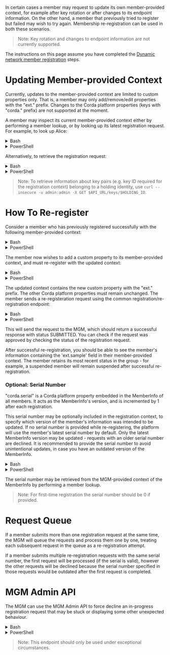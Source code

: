In certain cases a member may request to update its own member-provided context, for example after key rotation or after changes to its endpoint information. On the other hand, a member that previously tried to register but failed may wish to try again. Membership re-registration can be used in both these scenarios.

> Note: Key rotation and changes to endpoint information are not currently supported.

The instructions on this page assume you have completed the [Dynamic network member registration](https://github.com/corda/corda-runtime-os/wiki/Member-Onboarding-(Dynamic-Networks)) steps.

# Updating Member-provided Context

Currently, updates to the member-provided context are limited to custom properties only. That is, a member may only add/remove/edit properties with the "ext." prefix. Changes to the Corda platform properties (keys with "corda." prefix) are not supported at the moment.

A member may inspect its current member-provided context either by performing a member lookup, or by looking up its latest registration request.
For example, to look up Alice:
<details>
<summary>Bash</summary>

```bash
curl --insecure -u admin:admin -X GET $API_URL/members/$HOLDING_ID?O=Alice
```
</details>
<details>
<summary>PowerShell</summary>

```PowerShell
Invoke-RestMethod -SkipCertificateCheck  -Headers @{Authorization=("Basic {0}" -f $AUTH_INFO)} -Uri "$API_URL/membership/$HOLDING_ID?O=Alice" | ConvertTo-Json -Depth 4
```
</details>  

Alternatively, to retrieve the registration request:
<details>
<summary>Bash</summary>

```bash
export REGISTRATION_ID=<registration ID>
curl --insecure -u admin:admin -X GET $API_URL/membership/$HOLDING_ID/$REGISTRATION_ID
```
</details>
<details>
<summary>PowerShell</summary>

```PowerShell
$REGISTRATION_ID = <registration ID>
Invoke-RestMethod -SkipCertificateCheck  -Headers @{Authorization=("Basic {0}" -f $AUTH_INFO)} -Uri "$API_URL/membership/$HOLDING_ID/$REGISTRATION_ID"
```
</details>

> Note: To retrieve information about key pairs (e.g. key ID required for the registration context) belonging to a holding identity, use `curl --insecure -u admin:admin -X GET $API_URL/keys/$HOLDING_ID`.

# How To Re-register

Consider a member who has previously registered successfully with the following member-provided context:
<details>
<summary>Bash</summary>

```bash
REGISTRATION_CONTEXT='{
  "corda.session.keys.0.id": "'$SESSION_KEY_ID'",
  "corda.session.keys.0.signature.spec": "SHA256withECDSA",
  "corda.ledger.keys.0.id": "'$LEDGER_KEY_ID'",
  "corda.ledger.keys.0.signature.spec": "SHA256withECDSA",
  "corda.endpoints.0.connectionURL": "https://'$P2P_GATEWAY_HOST':'$P2P_GATEWAY_PORT'",
  "corda.endpoints.0.protocolVersion": "1"
}'
```
</details>
<details>
<summary>PowerShell</summary>

```PowerShell
$REGISTRATION_CONTEXT = @{
  'corda.session.keys.0.id' =  $SESSION_KEY_ID
  'corda.session.keys.0.signature.spec' = "SHA256withECDSA"
  'corda.ledger.keys.0.id' = $LEDGER_KEY_ID
  'corda.ledger.keys.0.signature.spec' = "SHA256withECDSA"
  'corda.endpoints.0.connectionURL' = "https://$P2P_GATEWAY_HOST`:$P2P_GATEWAY_PORT"
  'corda.endpoints.0.protocolVersion' = "1"
}
```
</details>

The member now wishes to add a custom property to its member-provided context, and must re-register with the updated context:
<details>
<summary>Bash</summary>

```bash
export REGISTRATION_CONTEXT='{
  "corda.session.keys.0.id": "'$SESSION_KEY_ID'",
  "corda.session.keys.0.signature.spec": "SHA256withECDSA",
  "corda.ledger.keys.0.id": "'$LEDGER_KEY_ID'",
  "corda.ledger.keys.0.signature.spec": "SHA256withECDSA",
  "corda.endpoints.0.connectionURL": "https://'$P2P_GATEWAY_HOST':'$P2P_GATEWAY_PORT'",
  "corda.endpoints.0.protocolVersion": "1",
  "ext.sample": "apple"
}'
```
</details>
<details>
<summary>PowerShell</summary>

```PowerShell
$REGISTRATION_CONTEXT = @{
  'corda.session.keys.0.id' =  $SESSION_KEY_ID
  'corda.session.keys.0.signature.spec' = "SHA256withECDSA"
  'corda.ledger.keys.0.id' = $LEDGER_KEY_ID
  'corda.ledger.keys.0.signature.spec' = "SHA256withECDSA"
  'corda.endpoints.0.connectionURL' = "https://$P2P_GATEWAY_HOST`:$P2P_GATEWAY_PORT"
  'corda.endpoints.0.protocolVersion' = "1",
  'ext.sample' = "apple"
}
```
</details>

The updated context contains the new custom property with the "ext." prefix. The other Corda platform properties must remain unchanged.
The member sends a re-registeration request using the common registration/re-registration endpoint:
<details>
<summary>Bash</summary>

```bash
export REGISTRATION_REQUEST='{"memberRegistrationRequest":{"context": '$REGISTRATION_CONTEXT'}}'
curl --insecure -u admin:admin -d "$REGISTRATION_REQUEST" $API_URL/membership/$HOLDING_ID
```
</details>
<details>
<summary>PowerShell</summary>

```PowerShell
$RESGISTER_RESPONSE = Invoke-RestMethod -SkipCertificateCheck  -Headers @{Authorization=("Basic {0}" -f $AUTH_INFO)} -Method Post -Uri "$API_URL/membership/$HOLDING_ID" -Body (ConvertTo-Json -Depth 4 @{
    memberRegistrationRequest = @{
        context = $REGISTRATION_CONTEXT
    }
})
$RESGISTER_RESPONSE.registrationStatus
```
</details>

This will send the request to the MGM, which should return a successful response with status SUBMITTED. You can check if the request was approved by checking the status of the registration request.

After successful re-registration, you should be able to see the member's information containing the 'ext.sample' field in their
member-provided context. The member retains its most recent status in the group - for example, a suspended member will remain suspended after successful re-registration.

### Optional: Serial Number

"corda.serial" is a Corda platform property embedded in the MemberInfo of all members. It acts as the MemberInfo's version, and is incremented by 1 after each registration.

This serial number may be optionally included in the registration context, to specify which version of the member's information was intended to be updated. If no serial number is provided while re-registering, the platform will use the member's latest serial number by default. Only the latest MemberInfo version may be updated - requests with an older serial number are declined. It is recommended to provide the serial number to avoid unintentional updates, in case you have an outdated version of the MemberInfo.

<details>
<summary>Bash</summary>

```bash
export REGISTRATION_CONTEXT='{
  "corda.session.keys.0.id": "'$SESSION_KEY_ID'",
  "corda.session.keys.0.signature.spec": "SHA256withECDSA",
  "corda.ledger.keys.0.id": "'$LEDGER_KEY_ID'",
  "corda.ledger.keys.0.signature.spec": "SHA256withECDSA",
  "corda.endpoints.0.connectionURL": "https://'$P2P_GATEWAY_HOST':'$P2P_GATEWAY_PORT'",
  "corda.endpoints.0.protocolVersion": "1",
  "ext.sample": "apple",
  "corda.serial": "1"
}'
```
</details>
<details>
<summary>PowerShell</summary>

```PowerShell
$REGISTRATION_CONTEXT = @{
  'corda.session.keys.0.id' =  $SESSION_KEY_ID
  'corda.session.keys.0.signature.spec' = "SHA256withECDSA"
  'corda.ledger.keys.0.id' = $LEDGER_KEY_ID
  'corda.ledger.keys.0.signature.spec' = "SHA256withECDSA"
  'corda.endpoints.0.connectionURL' = "https://$P2P_GATEWAY_HOST`:$P2P_GATEWAY_PORT"
  'corda.endpoints.0.protocolVersion' = "1",
  'ext.sample' = "apple",
  'corda.serial' = "1"
}
```
</details>

The serial number may be retrieved from the MGM-provided context of the MemberInfo by performing a member lookup.
> Note: For first-time registration the serial number should be 0 if provided.

# Request Queue

If a member submits more than one registration request at the same time, the MGM will queue the requests and process them one by one, treating each subsequent request in the queue as a re-registration attempt.

If a member submits multiple re-registration requests with the same serial number, the first request will be processed (if the serial is valid), however the other requests will be declined because the serial number specified in those requests would be outdated after the first request is completed.

# MGM Admin API

The MGM can use the MGM Admin API to force decline an in-progress registration request that may be stuck or displaying some other unexpected behaviour.

<details>
<summary>Bash</summary>

```bash
REQUEST_ID=<REQUEST ID>
curl --insecure -u admin:admin -X POST $API_URL/mgmadmin/$MGM_HOLDING_ID/force-decline/$REQUEST_ID
```
</details>
<details>
<summary>PowerShell</summary>

```PowerShell
$REQUEST_ID = <REQUEST ID>
Invoke-RestMethod -SkipCertificateCheck  -Headers @{Authorization=("Basic {0}" -f $AUTH_INFO)} -Uri "$API_URL/mgmadmin/$MGM_HOLDING_ID/force-decline/$REQUEST_ID" -Method POST
```
</details>

> Note: This endpoint should only be used under exceptional circumstances.